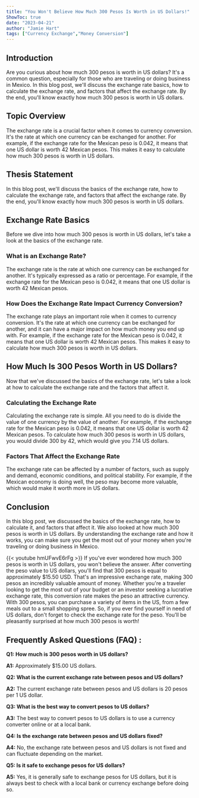 ```yaml
---
title: "You Won't Believe How Much 300 Pesos Is Worth in US Dollars!"
ShowToc: true 
date: "2023-04-21"
author: "Jamie Hart" 
tags: ["Currency Exchange","Money Conversion"]
---
```

## Introduction
Are you curious about how much 300 pesos is worth in US dollars? It's a common question, especially for those who are traveling or doing business in Mexico. In this blog post, we'll discuss the exchange rate basics, how to calculate the exchange rate, and factors that affect the exchange rate. By the end, you'll know exactly how much 300 pesos is worth in US dollars.

## Topic Overview
The exchange rate is a crucial factor when it comes to currency conversion. It's the rate at which one currency can be exchanged for another. For example, if the exchange rate for the Mexican peso is 0.042, it means that one US dollar is worth 42 Mexican pesos. This makes it easy to calculate how much 300 pesos is worth in US dollars.

## Thesis Statement
In this blog post, we'll discuss the basics of the exchange rate, how to calculate the exchange rate, and factors that affect the exchange rate. By the end, you'll know exactly how much 300 pesos is worth in US dollars.

## Exchange Rate Basics
Before we dive into how much 300 pesos is worth in US dollars, let's take a look at the basics of the exchange rate.

### What is an Exchange Rate?
The exchange rate is the rate at which one currency can be exchanged for another. It's typically expressed as a ratio or percentage. For example, if the exchange rate for the Mexican peso is 0.042, it means that one US dollar is worth 42 Mexican pesos.

### How Does the Exchange Rate Impact Currency Conversion?
The exchange rate plays an important role when it comes to currency conversion. It's the rate at which one currency can be exchanged for another, and it can have a major impact on how much money you end up with. For example, if the exchange rate for the Mexican peso is 0.042, it means that one US dollar is worth 42 Mexican pesos. This makes it easy to calculate how much 300 pesos is worth in US dollars.

## How Much Is 300 Pesos Worth in US Dollars?
Now that we've discussed the basics of the exchange rate, let's take a look at how to calculate the exchange rate and the factors that affect it.

### Calculating the Exchange Rate
Calculating the exchange rate is simple. All you need to do is divide the value of one currency by the value of another. For example, if the exchange rate for the Mexican peso is 0.042, it means that one US dollar is worth 42 Mexican pesos. To calculate how much 300 pesos is worth in US dollars, you would divide 300 by 42, which would give you 7.14 US dollars.

### Factors That Affect the Exchange Rate
The exchange rate can be affected by a number of factors, such as supply and demand, economic conditions, and political stability. For example, if the Mexican economy is doing well, the peso may become more valuable, which would make it worth more in US dollars.

## Conclusion
In this blog post, we discussed the basics of the exchange rate, how to calculate it, and factors that affect it. We also looked at how much 300 pesos is worth in US dollars. By understanding the exchange rate and how it works, you can make sure you get the most out of your money when you're traveling or doing business in Mexico.

{{< youtube hmUFwvE6rFg >}} 
If you've ever wondered how much 300 pesos is worth in US dollars, you won't believe the answer. After converting the peso value to US dollars, you'll find that 300 pesos is equal to approximately $15.50 USD. That's an impressive exchange rate, making 300 pesos an incredibly valuable amount of money. Whether you're a traveler looking to get the most out of your budget or an investor seeking a lucrative exchange rate, this conversion rate makes the peso an attractive currency. With 300 pesos, you can purchase a variety of items in the US, from a few meals out to a small shopping spree. So, if you ever find yourself in need of US dollars, don't forget to check the exchange rate for the peso. You'll be pleasantly surprised at how much 300 pesos is worth!

## Frequently Asked Questions (FAQ) :
**Q1: How much is 300 pesos worth in US dollars?** 

**A1:** Approximately $15.00 US dollars.

**Q2: What is the current exchange rate between pesos and US dollars?**

**A2:** The current exchange rate between pesos and US dollars is 20 pesos per 1 US dollar.

**Q3: What is the best way to convert pesos to US dollars?**

**A3:** The best way to convert pesos to US dollars is to use a currency converter online or at a local bank.

**Q4: Is the exchange rate between pesos and US dollars fixed?**

**A4:** No, the exchange rate between pesos and US dollars is not fixed and can fluctuate depending on the market.

**Q5: Is it safe to exchange pesos for US dollars?**

**A5:** Yes, it is generally safe to exchange pesos for US dollars, but it is always best to check with a local bank or currency exchange before doing so.





